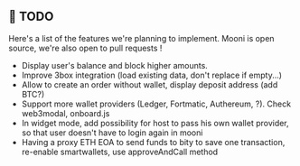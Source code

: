 ## 💭 TODO

Here's a list of the features we're planning to implement. Mooni is open source, we're also open to pull requests !

* Display user's balance and block higher amounts.
* Improve 3box integration (load existing data, don't replace if empty...)
* Allow to create an order without wallet, display deposit address (add BTC?)
* Support more wallet providers \(Ledger, Fortmatic, Authereum, ?\). Check web3modal, onboard.js
* In widget mode, add possibility for host to pass his own wallet provider, so that user doesn't have to login again in mooni
* Having a proxy ETH EOA to send funds to bity to save one transaction, re-enable smartwallets, use approveAndCall method
